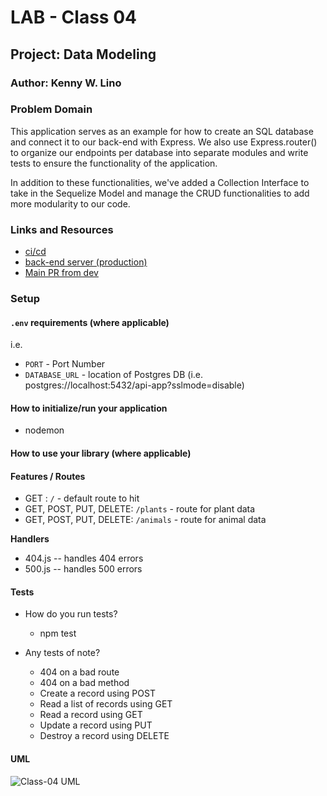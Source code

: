 # LAB - Class 04

## Project: Data Modeling

### Author: Kenny W. Lino

### Problem Domain  

This application serves as an example for how to create an SQL database and connect it to our back-end with Express. We also use Express.router() to organize our endpoints per database into separate modules and write tests to ensure the functionality of the application.

In addition to these functionalities, we've added a Collection Interface to take in the Sequelize Model and manage the CRUD functionalities to add more modularity to our code.

### Links and Resources

- [ci/cd](https://github.com/kennywlino/api-server/actions/)
- [back-end server (production)]()
- [Main PR from dev](https://github.com/kennywlino/api-server/pull/1)

### Setup

#### `.env` requirements (where applicable)

i.e.

- `PORT` - Port Number
- `DATABASE_URL` - location of Postgres DB (i.e. postgres://localhost:5432/api-app?sslmode=disable)

#### How to initialize/run your application

- nodemon

#### How to use your library (where applicable)

#### Features / Routes

- GET : `/` - default route to hit
- GET, POST, PUT, DELETE: `/plants` - route for plant data
- GET, POST, PUT, DELETE: `/animals` - route for animal data

**Handlers**

- 404.js -- handles 404 errors
- 500.js -- handles 500 errors

#### Tests

- How do you run tests?
  - npm test

- Any tests of note?

  - 404 on a bad route
  - 404 on a bad method
  - Create a record using POST
  - Read a list of records using GET
  - Read a record using GET
  - Update a record using PUT
  - Destroy a record using DELETE

#### UML

![Class-04 UML](./assets/class-04_UML.jpeg)